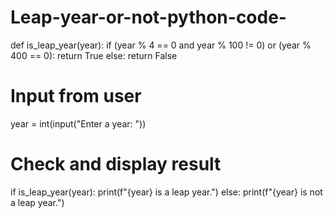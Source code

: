 # Leap-year-or-not-python-code-
def is_leap_year(year):
    if (year % 4 == 0 and year % 100 != 0) or (year % 400 == 0):
        return True
    else:
        return False

# Input from user
year = int(input("Enter a year: "))

# Check and display result
if is_leap_year(year):
    print(f"{year} is a leap year.")
else:
    print(f"{year} is not a leap year.")
